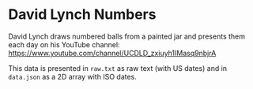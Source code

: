 # David Lynch Numbers #

David Lynch draws numbered balls from a painted jar and presents them each day on his YouTube channel: https://www.youtube.com/channel/UCDLD_zxiuyh1IMasq9nbjrA

This data is presented in `raw.txt` as raw text (with US dates) and in `data.json` as a 2D array with ISO dates.

